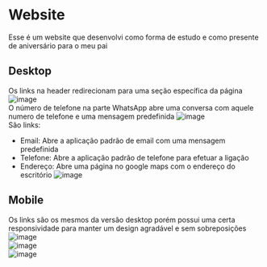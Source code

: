 # Website
Esse é um website que desenvolvi como forma de estudo e como presente de aniversário para o meu pai
## Desktop
Os links na header redirecionam para uma seção específica da página
![image](https://user-images.githubusercontent.com/87478201/219021656-8582cd3f-11ad-4876-b963-5ea2f46ad395.png)<br>
O número de telefone na parte WhatsApp abre uma conversa com aquele numero de telefone e uma mensagem predefinida
![image](https://user-images.githubusercontent.com/87478201/219023247-ad37c50f-9857-4324-bc8c-c224f9a426da.png)<br>
São links:
- Email: Abre a aplicação padrão de email com uma mensagem predefinida
- Telefone: Abre a aplicação padrão de telefone para efetuar a ligação
- Endereço: Abre uma página no google maps com o endereço do escritório
![image](https://user-images.githubusercontent.com/87478201/219023394-be925b78-5b01-438d-9068-18a429af5740.png)


## Mobile
Os links são os mesmos da versão desktop porém possui uma certa responsividade para manter um design agradável e sem sobreposições
![image](https://user-images.githubusercontent.com/87478201/219022171-6ffd2613-e0f1-4968-a060-6e6d3ab40acd.png)<br>
![image](https://user-images.githubusercontent.com/87478201/219022921-24d906dc-0380-4aa9-a7ba-ccf17f136fb4.png)<br>
![image](https://user-images.githubusercontent.com/87478201/219023089-f245dc6e-d638-4dc7-b14c-f94a7722b0fe.png)


